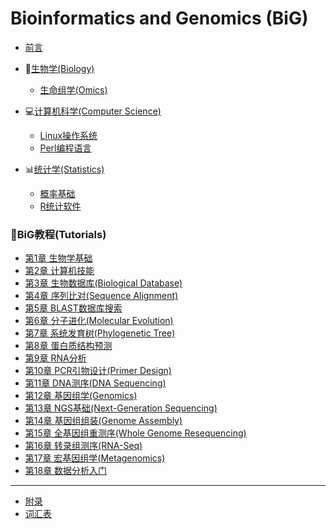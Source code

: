 # Bioinformatics and Genomics (BiG)

* [前言](README.md)

* 🧬[生物学(Biology)](Biology/MolBio.md)
    * [生命组学(Omics)](Biology/Omics.md)

* 💻[计算机科学(Computer Science)](Computer/Python.md)
    * [Linux操作系统](Computer/Linux.md)
    * [Perl编程语言](Computer/Perl.md)

* 📊[统计学(Statistics)](Statistics/StatLearning.md)
    * [概率基础](Statistics/Probability.md)
    * [R统计软件](Statistics/R.md)

### 📖BiG教程(Tutorials)
* [第1章 生物学基础](Tutorials/01BiologyBasics.md)
* [第2章 计算机技能](Tutorials/02ComputerSkills.md)
* [第3章 生物数据库(Biological Database)](Tutorials/03BiologicalDatabase.md)
* [第4章 序列比对(Sequence Alignment)](Tutorials/04SequenceAlignment.md)
* [第5章 BLAST数据库搜索](Tutorials/05BLAST.md)
* [第6章 分子进化(Molecular Evolution)](Tutorials/06MolecularEvolution.md)
* [第7章 系统发育树(Phylogenetic Tree)](Tutorials/07Phylogeny.md)
* [第8章 蛋白质结构预测](Tutorials/08ProteinStructure.md)
* [第9章 RNA分析](Tutorials/09RNA.md)
* [第10章 PCR引物设计(Primer Design)](Tutorials/10PCR.md)
* [第11章 DNA测序(DNA Sequencing)](Tutorials/11DNAsequencing.md)
* [第12章 基因组学(Genomics)](Tutorials/12Genomics.md)
* [第13章 NGS基础(Next-Generation Sequencing)](Tutorials/13NGS.md)
* [第14章 基因组组装(Genome Assembly)](Tutorials/14Assembly.md)
* [第15章 全基因组重测序(Whole Genome Resequencing)](Tutorials/15WGR.md)
* [第16章 转录组测序(RNA-Seq)](Tutorials/16RNAseq.md)
* [第17章 宏基因组学(Metagenomics)](Tutorials/17Metagenomics.md)
* [第18章 数据分析入门](Tutorials/18DataAnalytics.md)
----
* [附录](Appendix.md)
* [词汇表](GLOSSARY.md)